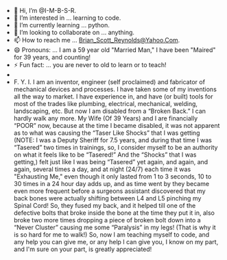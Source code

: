 - 👋 Hi, I’m @I-M-B-S-R.
- 👀 I’m interested in ... learning to code.
- 🌱 I’m currently learning ... python.
- 💞️ I’m looking to collaborate on ... anything.
- 📫 How to reach me ... Brian_Scott_Reynolds@Yahoo.Com.
- 😄 Pronouns: ... I am a 59 year old "Married Man," I have been "Maired" for 39 years, and counting!
- ⚡ Fun fact: ... you are never to old to learn or to teach!
-
-  F. Y. I. I am an inventor, engineer (self proclaimed) and fabricator of mechanical devices and processes. I have taken some of my inventions all the way to market. I have experience in, and have (or built) tools for most of the trades like plumbing, electrical, mechanical, welding, landscaping, etc. But now I am disabled from a “Broken Back.” I can hardly walk any more. My Wife (Of 39 Years) and I are financially “POOR” now, because at the time I became disabled, it was not apparent as to what was causing the “Taser Like Shocks” that I was getting (NOTE: I was a Deputy Sheriff for 7.5 years, and during that time I was “Tasered” two times in trainings, so, I consider myself to be an authority on what it feels like to be “Tasered!” And the “Shocks” that I was getting,) felt just like I was being “Tasered” yet again, and again, and again, several times a day, and at night (24/7) each time it was "Exhausting Me," even though it only lasted from 1 to 3 seconds, 10 to 30 times in a 24 hour day adds up, and as time went by they became even more frequent before a surgeons assistant discovered that my back bones were actually shifting between L4 and L5 pinching my Spinal Cord! So, they fused my back, and it helped till one of the defective bolts that broke inside the bone at the time they put it in, also broke two more times dropping a piece of broken bolt down into a “Never Cluster” causing me some “Paralysis” in my legs! (That is why it is so hard for me to walk!) So, now I am teaching myself to code, and any help you can give me, or any help I can give you, I know on my part, and I'm sure on your part, is greatly appreciated!   

<!---
I-M-B-S-R/I-M-B-S-R is a ✨ special ✨ repository because its `README.md` (this file) appears on your GitHub profile.
You can click the Preview link to take a look at your changes.
--->
